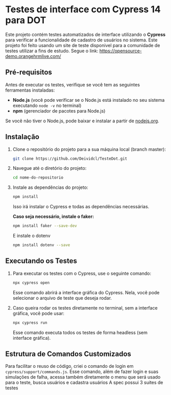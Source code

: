 # Testes de interface com Cypress 14 para DOT

Este projeto contém testes automatizados de interface utilizando o **Cypress** para verificar a funcionalidade de cadastro de usuários no sistema.
Este projeto foi feito usando um site de teste disponivel para a comunidade de testes utilizar a fins de estudo. Segue o link:
https://opensource-demo.orangehrmlive.com/

## Pré-requisitos

Antes de executar os testes, verifique se você tem as seguintes ferramentas instaladas:

- **Node.js** (você pode verificar se o Node.js está instalado no seu sistema executando `node -v` no terminal)
- **npm** (gerenciador de pacotes para Node.js)

Se você não tiver o Node.js, pode baixar e instalar a partir de [nodejs.org](https://nodejs.org/).

## Instalação

1. Clone o repositório do projeto para a sua máquina local (branch master):
    ```bash
    git clone https://github.com/Deividcl/TesteDot.git
    ```
2. Navegue até o diretório do projeto:
    ```bash
    cd nome-do-repositorio
    ```
3. Instale as dependências do projeto:
    ```bash
    npm install
    ```
    Isso irá instalar o Cypress e todas as dependências necessárias.

    **Caso seja necessário, instale o faker:**
    ```bash
    npm install faker --save-dev
    ```
    E instale o dotenv
    ```bash
    npm install dotenv --save
    ```

## Executando os Testes
1. Para executar os testes com o Cypress, use o seguinte comando:
    ```bash
    npx cypress open
    ```
    Esse comando abrirá a interface gráfica do Cypress. Nela, você pode selecionar o arquivo de teste que deseja rodar.

2. Caso queira rodar os testes diretamente no terminal, sem a interface gráfica, você pode usar:
    ```bash
    npx cypress run
    ```
    Esse comando executa todos os testes de forma headless (sem interface gráfica).

## Estrutura de Comandos Customizados
Para facilitar o reuso de código, criei o comando de login em `cypress/support/commands.js`. 
Esse comando, além de fazer login e suas simulações de falha, acessa também diretamente o menu que será usado para o teste, busca usuários e cadastra usuários
A spec possui 3 suites de testes
  
